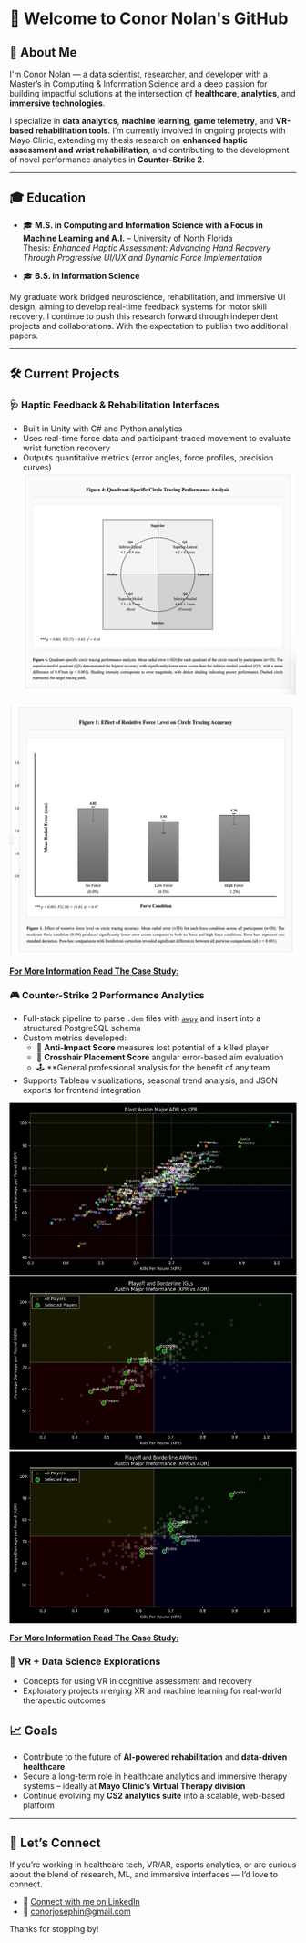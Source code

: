 # 👋 Welcome to Conor Nolan's GitHub

## 🧠 About Me

I'm Conor Nolan — a data scientist, researcher, and developer with a Master’s in Computing & Information Science and a deep passion for building impactful solutions at the intersection of **healthcare**, **analytics**, and **immersive technologies**.

I specialize in **data analytics**, **machine learning**, **game telemetry**, and **VR-based rehabilitation tools**. I’m currently involved in ongoing projects with Mayo Clinic, extending my thesis research on **enhanced haptic assessment and wrist rehabilitation**, and contributing to the development of novel performance analytics in **Counter-Strike 2**.

---

## 🎓 Education

- 🎓 **M.S. in Computing and Information Science with a Focus in Machine Learning and A.I.** – University of North Florida  
  Thesis: *Enhanced Haptic Assessment: Advancing Hand Recovery Through Progressive UI/UX and Dynamic Force Implementation*

- 🎓 **B.S. in Information Science**

My graduate work bridged neuroscience, rehabilitation, and immersive UI design, aiming to develop real-time feedback systems for motor skill recovery. I continue to push this research forward through independent projects and collaborations. With the expectation to publish two additional papers.

---

## 🛠️ Current Projects

### 🩺 **Haptic Feedback & Rehabilitation Interfaces**
- Built in Unity with C# and Python analytics
- Uses real-time force data and participant-traced movement to evaluate wrist function recovery
- Outputs quantitative metrics (error angles, force profiles, precision curves)
[![Quad Tracing](./Quad_Tracing.png)](./Quad_Tracing.png)

[![Effective Resistive Force Levels](./Effective%20Resistive%20Force%20Levels.png)](./Effective%20Resistive%20Force%20Levels.png)

**[For More Information Read The Case Study:](./Haptic%20Hand%20Rehabilitation%20Assessment%20System.pdf)**
### 🎮 **Counter-Strike 2 Performance Analytics**
- Full-stack pipeline to parse `.dem` files with [`awpy`](https://github.com/pnxenopoulos/awpy) and insert into a structured PostgreSQL schema
- Custom metrics developed:
  - 🧠 **Anti-Impact Score**  measures lost potential of a killed player
  - 🎯 **Crosshair Placement Score** angular error-based aim evaluation
  - 🕹️ **General professional analysis for the benefit of any team
- Supports Tableau visualizations, seasonal trend analysis, and JSON exports for frontend integration

[![Visual's Preview](./Full%20Event%20KPR%20vs%20ADR.png)](./Full%20Event%20KPR%20vs%20ADR.png)
[![Visual's Preview – IGL Full Event KPR vs ADR](./IGL_FULL_EVENT_KPR_VS_ADR.png)](./IGL_FULL_EVENT_KPR_VS_ADR.png)
[![Visual's Preview – Playoff AWPers Full Event](./PLAYOFF_AWPERS_FULL_EVENT.png)](./PLAYOFF_AWPERS_FULL_EVENT.png)

**[For More Information Read The Case Study:](./Counter%Strike%2%Demo%Case%Study.pdf)**
### 🧪 **VR + Data Science Explorations**
- Concepts for using VR in cognitive assessment and recovery
- Exploratory projects merging XR and machine learning for real-world therapeutic outcomes


## 📈 Goals

- Contribute to the future of **AI-powered rehabilitation** and **data-driven healthcare**
- Secure a long-term role in healthcare analytics and immersive therapy systems – ideally at **Mayo Clinic’s Virtual Therapy division**
- Continue evolving my **CS2 analytics suite** into a scalable, web-based platform

---

## 🤝 Let’s Connect

If you’re working in healthcare tech, VR/AR, esports analytics, or are curious about the blend of research, ML, and immersive interfaces — I’d love to connect.

- 💼 [Connect with me on LinkedIn](https://www.linkedin.com/in/conor-nolan-026ba5195/)
- 📧 conorjosephin@gmail.com

Thanks for stopping by!

